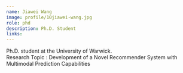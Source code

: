 ```yaml
---
name: Jiawei Wang
image: profile/10jiawei-wang.jpg
role: phd
description: Ph.D. Student
links:
---
```

Ph.D. student at the University of Warwick.  
Research Topic : Development of a Novel Recommender System with Multimodal Prediction Capabilities

